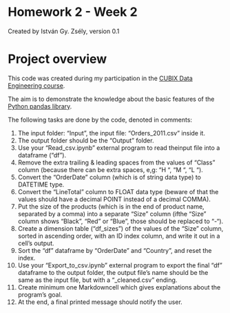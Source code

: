 # Homework 2 - Week 2
Created by István Gy. Zsély, version 0.1

# Project overview
This code was created during my participation in the [CUBIX Data Engineering course](https://courses.cubixedu.com/kepzes/data-engineer-23q4).

The aim is to demonstrate the knowledge about the basic features of the [Python pandas library](https://pandas.pydata.org/).

The following tasks are done by the code, denoted in comments:

1. The input folder: “Input”, the input file: “Orders_2011.csv” inside it.
2. The output folder should be the “Output” folder.
3. Use your “Read_csv.ipynb” external program to read theinput file into a dataframe (“df”).
4. Remove the extra trailing & leading spaces from the values of “Class” column (because there can be extra spaces, e,g: “H “, “M “, “L “).
5. Convert the “OrderDate” column (which is of string data type) to DATETIME type.
6. Convert the “LineTotal” column to FLOAT data type (beware of that the values should have a decimal POINT instead of a decimal COMMA).
7. Put the size of the products (which is in the end of product name, separated by a comma) into a separate “Size” column (ifthe “Size” column shows “Black”, “Red” or “Blue”, those should be replaced to “-“).
8. Create a dimension table (“df_sizes”) of the values of the “Size” column, sorted in ascending order, with an ID index column, and write it out in a cell’s output.
9. Sort the “df” dataframe by “OrderDate” and “Country”, and reset the index.
10. Use your “Export_to_csv.ipynb” external program to export the final “df” dataframe to the output folder, the output file’s name should be the same as the input file, but with a “_cleaned.csv” ending.
11. Create minimum one Markdowncell which gives explanations about the program’s goal.
12. At the end, a final printed message should notify the user.